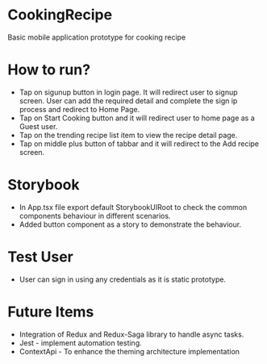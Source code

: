 # CookingRecipe
Basic mobile application prototype for cooking recipe

# How to run?
- Tap on sigunup button in login page. It will redirect user to signup screen. User can add the required detail and complete the sign ip process and redirect to Home Page.
- Tap on Start Cooking button and it will redirect user to home page as a Guest user.
- Tap on the trending recipe list item to view the recipe detail page.
- Tap on middle plus button of tabbar and it will redirect to the Add recipe screen.

# Storybook
- In App.tsx file export default StorybookUIRoot to check the common components behaviour in different scenarios.
- Added button component as a story to demonstrate the behaviour.

# Test User
- User can sign in using any credentials as it is static prototype.

# Future Items
- Integration of Redux and Redux-Saga library to handle async tasks.
- Jest - implement automation testing.
- ContextApi - To enhance the theming architecture implementation
